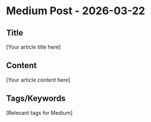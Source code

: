 # Medium Post - 2026-03-22

## Title
[Your article title here]

## Content
[Your article content here]

## Tags/Keywords
[Relevant tags for Medium]
